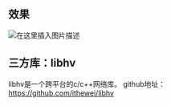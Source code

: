 ## 效果
![在这里插入图片描述](https://img-blog.csdnimg.cn/direct/3408f15d40ef4b908e0c6b44d195f6d4.png)

## 三方库：libhv
libhv是一个跨平台的c/c++网络库。
github地址：https://github.com/ithewei/libhv
